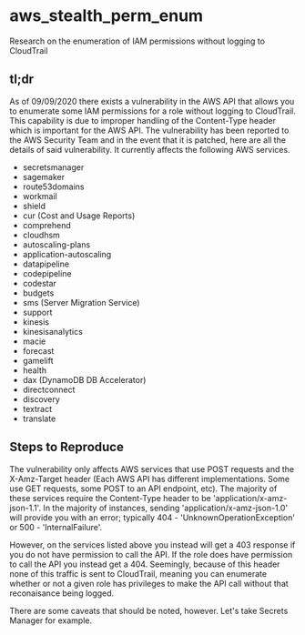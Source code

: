 # aws_stealth_perm_enum
Research on the enumeration of IAM permissions without logging to CloudTrail

## tl;dr
As of 09/09/2020 there exists a vulnerability in the AWS API that allows you to enumerate some IAM permissions for a role without logging to CloudTrail. This capability is due to improper handling of the Content-Type header which is important for the AWS API. The vulnerability has been reported to the AWS Security Team and in the event that it is patched, here are all the details of said vulnerability. It currently affects the following AWS services.

* secretsmanager
* sagemaker
* route53domains
* workmail
* shield
* cur (Cost and Usage Reports)
* comprehend
* cloudhsm
* autoscaling-plans
* application-autoscaling
* datapipeline
* codepipeline
* codestar
* budgets
* sms (Server Migration Service)
* support
* kinesis
* kinesisanalytics
* macie
* forecast
* gamelift
* health
* dax (DynamoDB DB Accelerator)
* directconnect
* discovery
* textract
* translate

## Steps to Reproduce
The vulnerability only affects AWS services that use POST requests and the X-Amz-Target header (Each AWS API has different implementations. Some use GET requests, some POST to an API endpoint, etc). The majority of these services require the Content-Type header to be 'application/x-amz-json-1.1'. In the majority of instances, sending 'application/x-amz-json-1.0' will provide you with an error; typically 404 - 'UnknownOperationException' or 500 - 'InternalFailure'.

However, on the services listed above you instead will get a 403 response if you do not have permission to call the API. If the role does have permission to call the API you instead get a 404. Seemingly, because of this header none of this traffic is sent to CloudTrail, meaning you can enumerate whether or not a given role has privileges to make the API call without that reconaisance being logged.

There are some caveats that should be noted, however. Let's take Secrets Manager for example. 
